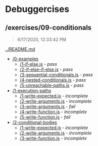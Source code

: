 # Debuggercises 

## /exercises/09-conditionals 

> 6/17/2020, 12:33:42 PM 

[../README.md](../README.md)

- [/0-examples](./0-examples/README.md)
  - [/1-if-else.js](./0-examples/README.md#1-if-elsejs) - _pass_ 
  - [/2-if-else-if-else.js](./0-examples/README.md#2-if-else-if-elsejs) - _pass_ 
  - [/3-sequential-conditionals.js](./0-examples/README.md#3-sequential-conditionalsjs) - _pass_ 
  - [/4-nested-conditionals.js](./0-examples/README.md#4-nested-conditionalsjs) - _pass_ 
  - [/5-unreachable-paths.js](./0-examples/README.md#5-unreachable-pathsjs) - _pass_ 
- [/1-execution-paths](./1-execution-paths/README.md)
  - [/1-write-expected.js](./1-execution-paths/README.md#1-write-expectedjs) - _incomplete_ 
  - [/2-write-arguments.js](./1-execution-paths/README.md#2-write-argumentsjs) - _incomplete_ 
  - [/3-write-arguments.js](./1-execution-paths/README.md#3-write-argumentsjs) - _fail_ 
  - [/4-write-function.js](./1-execution-paths/README.md#4-write-functionjs) - _incomplete_ 
  - [/5-write-function.js](./1-execution-paths/README.md#5-write-functionjs) - _fail_ 
- [/2-conditional-bodies](./2-conditional-bodies/README.md)
  - [/1-write-expected.js](./2-conditional-bodies/README.md#1-write-expectedjs) - _incomplete_ 
  - [/2-write-arguments.js](./2-conditional-bodies/README.md#2-write-argumentsjs) - _incomplete_ 
  - [/3-write-function.js](./2-conditional-bodies/README.md#3-write-functionjs) - _incomplete_ 

